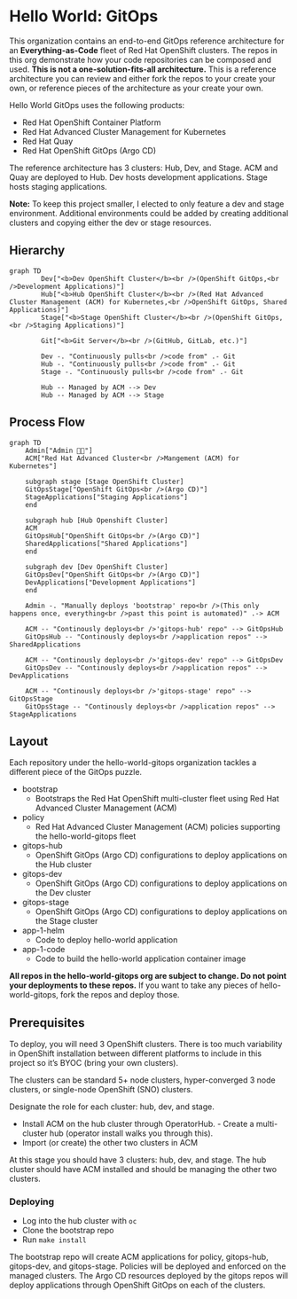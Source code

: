 # Hello World: GitOps

This organization contains an end-to-end GitOps reference architecture for an **Everything-as-Code** fleet of Red Hat OpenShift clusters. The repos in this org demonstrate how your code repositories can be composed and used. **This is not a one-solution-fits-all architecture.** This is a reference architecture you can review and either fork the repos to your create your own, or reference pieces of the architecture as your create your own.

Hello World GitOps uses the following products:

* Red Hat OpenShift Container Platform
* Red Hat Advanced Cluster Management for Kubernetes
* Red Hat Quay
* Red Hat OpenShift GitOps (Argo CD)

The reference architecture has 3 clusters: Hub, Dev, and Stage. ACM and Quay are deployed to Hub. Dev hosts development applications. Stage hosts staging applications.

**Note:** To keep this project smaller, I elected to only feature a dev and stage environment. Additional environments could be added by creating additional clusters and copying either the dev or stage resources.

## Hierarchy

```mermaid
graph TD
        Dev["<b>Dev OpenShift Cluster</b><br />(OpenShift GitOps,<br />Development Applications)"]
        Hub["<b>Hub OpenShift Cluster</b><br />(Red Hat Advanced Cluster Management (ACM) for Kubernetes,<br />OpenShift GitOps, Shared Applications)"]
        Stage["<b>Stage OpenShift Cluster</b><br />(OpenShift GitOps,<br />Staging Applications)"]

        Git["<b>Git Server</b><br />(GitHub, GitLab, etc.)"]

        Dev -. "Continuously pulls<br />code from" .- Git
        Hub -. "Continuously pulls<br />code from" .- Git
        Stage -. "Continuously pulls<br />code from" .- Git

        Hub -- Managed by ACM --> Dev
        Hub -- Managed by ACM --> Stage
```

## Process Flow

```mermaid
graph TD
	Admin["Admin 🧑‍💻"]
	ACM["Red Hat Advanced Cluster<br />Mangement (ACM) for Kubernetes"]

	subgraph stage [Stage OpenShift Cluster]
	GitOpsStage["OpenShift GitOps<br />(Argo CD)"]
	StageApplications["Staging Applications"]
	end

	subgraph hub [Hub Openshift Cluster]
	ACM
	GitOpsHub["OpenShift GitOps<br />(Argo CD)"]
	SharedApplications["Shared Applications"]
	end

	subgraph dev [Dev OpenShift Cluster]
	GitOpsDev["OpenShift GitOps<br />(Argo CD)"]
	DevApplications["Development Applications"]
	end

	Admin -. "Manually deploys 'bootstrap' repo<br />(This only happens once, everything<br />past this point is automated)" .-> ACM

	ACM -- "Continously deploys<br />'gitops-hub' repo" --> GitOpsHub
	GitOpsHub -- "Continously deploys<br />application repos" --> SharedApplications

	ACM -- "Continously deploys<br />'gitops-dev' repo" --> GitOpsDev
	GitOpsDev -- "Continously deploys<br />application repos" --> DevApplications

	ACM -- "Continously deploys<br />'gitops-stage' repo" --> GitOpsStage
	GitOpsStage -- "Continously deploys<br />application repos" --> StageApplications
```

## Layout

Each repository under the hello-world-gitops organization tackles a different piece of the GitOps puzzle.

- bootstrap
    - Bootstraps the Red Hat OpenShift multi-cluster fleet using Red Hat Advanced Cluster Management (ACM)
- policy
    - Red Hat Advanced Cluster Management (ACM) policies supporting the hello-world-gitops fleet
- gitops-hub
    - OpenShift GitOps (Argo CD) configurations to deploy applications on the Hub cluster
- gitops-dev
    - OpenShift GitOps (Argo CD) configurations to deploy applications on the Dev cluster
- gitops-stage
    - OpenShift GitOps (Argo CD) configurations to deploy applications on the Stage cluster
- app-1-helm
    - Code to deploy hello-world application
- app-1-code
    - Code to build the hello-world application container image

**All repos in the hello-world-gitops org are subject to change. Do not point your deployments to these repos.** If you want to take any pieces of hello-world-gitops, fork the repos and deploy those.

## Prerequisites

To deploy, you will need 3 OpenShift clusters. There is too much variability in OpenShift installation between different platforms to include in this project so it’s BYOC (bring your own clusters).

The clusters can be standard 5+ node clusters, hyper-converged 3 node clusters, or single-node OpenShift (SNO) clusters.

Designate the role for each cluster: hub, dev, and stage.

- Install ACM on the hub cluster through OperatorHub. - Create a multi-cluster hub (operator install walks you through this).
- Import (or create) the other two clusters in ACM

At this stage you should have 3 clusters: hub, dev, and stage. The hub cluster should have ACM installed and should be managing the other two clusters. 

### Deploying

- Log into the hub cluster with `oc`
- Clone the bootstrap repo
- Run `make install`

The bootstrap repo will create ACM applications for policy, gitops-hub, gitops-dev, and gitops-stage. Policies will be deployed and enforced on the managed clusters. The Argo CD resources deployed by the gitops repos will deploy applications through OpenShift GitOps on each of the clusters.

